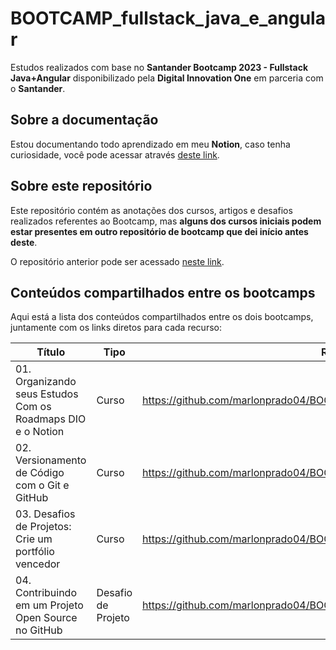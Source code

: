 # BOOTCAMP_fullstack_java_e_angular

Estudos realizados com base no **Santander Bootcamp 2023 - Fullstack Java+Angular** disponibilizado pela **Digital Innovation One** em parceria com o **Santander**.

## Sobre a documentação

Estou documentando todo aprendizado em meu **Notion**, caso tenha curiosidade, você pode acessar através [deste link](https://marlonprado04.notion.site/Santander-Bootcamp-2023-Fullstack-Java-Angular-c34a45b6c201403db3aeac2a04333dce?pvs=4).

## Sobre este repositório

Este repositório contém as anotações dos cursos, artigos e desafios realizados referentes ao Bootcamp, mas **alguns dos cursos iniciais podem estar presentes em outro repositório de bootcamp que dei início antes deste**.

O repositório anterior pode ser acessado [neste link](https://github.com/marlonprado04/BOOTCAMP_desenvolvimento_java_com_cloud_aws).

## Conteúdos compartilhados entre os bootcamps

Aqui está a lista dos conteúdos compartilhados entre os dois bootcamps, juntamente com os links diretos para cada recurso:

Título | Tipo | Repositório
-------| ---- | -----------
01. Organizando seus Estudos Com os Roadmaps DIO e o Notion | Curso | https://github.com/marlonprado04/BOOTCAMP_desenvolvimento_java_com_cloud_aws
02. Versionamento de Código com o Git e GitHub | Curso | https://github.com/marlonprado04/BOOTCAMP_desenvolvimento_java_com_cloud_aws
03. Desafios de Projetos: Crie um portfólio vencedor | Curso | https://github.com/marlonprado04/BOOTCAMP_desenvolvimento_java_com_cloud_aws
04. Contribuindo em um Projeto Open Source no GitHub | Desafio de Projeto | https://github.com/marlonprado04/BOOTCAMP_desenvolvimento_java_com_cloud_aws
